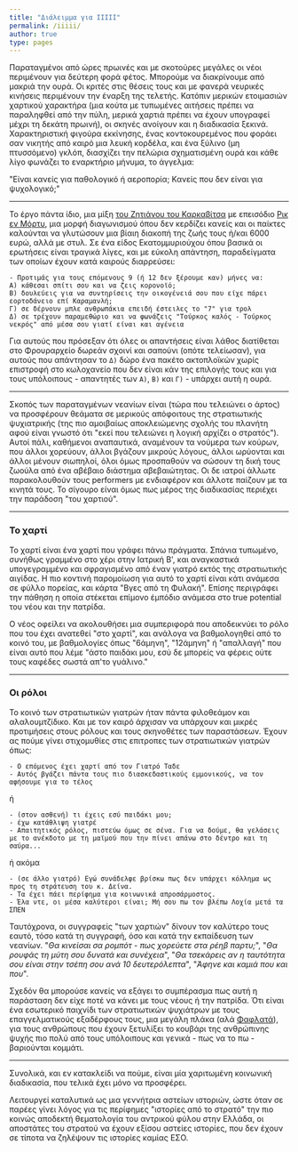 ```yaml
---
title: "Διάλειμμα για ΙΙΙΙΙ"
permalink: /iiiii/
author: true
type: pages
---
```


Παραταγμένοι από ώρες πρωινές και με σκοτούρες μεγάλες οι νέοι περιμένουν για δεύτερη φορά φέτος. Μπορούμε να διακρίνουμε από μακριά την ουρά. Οι κριτές στις θέσεις τους και με φανερά νευρικές κινήσεις περιμένουν την έναρξη της τελετής. Κατόπιν μερικών ετοιμασιών χαρτικού χαρακτήρα (μια κούτα με τυπωμένες αιτήσεις πρέπει να παραληφθεί από την πύλη, μερικά χαρτιά πρέπει να έχουν υπογραφεί μέχρι τη δεκάτη πρωινή), οι σκηνές ανοίγουν και η διαδικασία ξεκινά. Χαρακτηριστική φιγούρα εκκίνησης, ένας κοντοκουρεμένος που φοράει σαν νικητής από καιρό μια λευκή κορδέλα, και ένα ξύλινο (μη πτυσσόμενο) γκλόπ, διασχίζει την πελώρια σχηματισμένη ουρά και κάθε λίγο φωνάζει το εναρκτήριο μήνυμα, το άγγελμα:

"Είναι κανείς για παθολογικό ή αεροπορία; Κανείς που δεν είναι για ψυχολογικό;"

----

Το έργο πάντα ίδιο, μια μίξη [του Ζητιάνου του Καρκαβίτσα](https://el.wikipedia.org/wiki/%CE%9F_%CE%B6%CE%B7%CF%84%CE%B9%CE%AC%CE%BD%CE%BF%CF%82) με επεισόδιο [Ρικ εν Μόρτυ](https://en.wikipedia.org/wiki/Rick_and_Morty), μια μορφή διαγωνισμού όπου δεν κερδίζει κανείς και οι παίκτες καλούνται να γλυτώσουν μια βίαιη διακοπή της ζωής τους ή/και 6000 ευρώ, αλλά με στυλ. Σε ένα είδος Εκατομμυριούχου όπου βασικά οι ερωτήσεις είναι τραγικά λίγες, και με εύκολη απάντηση, παραδείγματα των οποίων έχουν κατά καιρούς διαρρεύσει: 

```
- Προτιμάς για τους επόμενους 9 (ή 12 δεν ξέρουμε καν) μήνες να:
Α) κάθεσαι σπίτι σου και να ζεις κορονοϊό;
Β) δουλεύεις για να συντηρίσεις την οικογένειά σου που είχε πάρει εορτοδάνειο επί Καραμανλή;
Γ) σε δέρνουν μπλε ανθρωπάκια επειδή έστειλες το "7" για τρολ
Δ) σε τρέχουν παραμεθώριο και να φωνάζεις "Τούρκος καλός - Τούρκος νεκρός" από μέσα σου γιατί είναι και αγένεια
```

Για αυτούς που πρόσεξαν ότι όλες οι απαντήσεις είναι λάθος διατίθεται στο Φρουραρχείο δωρεάν σχοινί και σαπούνι (οπότε τελείωσαν), για αυτούς που απάντησαν το `Δ)` δώρο ένα πακέτο ακτοπλοϊκών χωρίς επιστροφή στο κωλοχανείο που δεν είναι κάν της επιλογής τους και για τους υπόλοιπους - απαντητές των `Α)`, `Β)` και `Γ)` -  υπάρχει αυτή η ουρά.

----

Σκοπός των παραταγμένων νεανίων είναι (τώρα που τελειώνει ο άρτος) να προσφέρουν θεάματα σε μερικούς απόφοιτους της στρατιωτικής ψυχιατρικής (της πιο αμοιβαίως αποκλειώμενης σχολής του πλανήτη αφού είναι γνωστό ότι "εκεί που τελειώνει η λογική αρχίζει ο στρατός"). Αυτοί πάλι, καθήμενοι αναπαυτικά, αναμένουν τα νούμερα των κούρων, που άλλοι χορεύουν, άλλοι βγάζουν μικρούς λόγους, άλλοι ωρύονται και άλλοι μένουν σιωπηλοί, όλοι όμως προσπαθούν να σώσουν τη δική τους ζωούλα από ένα αβέβαιο διάστημα αβεβαιώτητας. Οι δε ιατροί άλλωτε παρακολουθούν τους performers με ενδιαφέρον και άλλοτε παίζουν με τα κινητά τους. Το σίγουρο είναι όμως πως μέρος της διαδικασίας περιέχει την παράδοση "του χαρτιού".

----

### Το χαρτί

Το χαρτί είναι ένα χαρτί που γράφει πάνω πράγματα. Σπάνια τυπωμένο, συνήθως γραμμένο στο χέρι στην Ιατρική Β', και αναγκαστικά υπογεγραμμένο και σφραγισμένο από έναν γιατρό εκτός της στρατιωτικής αιγίδας. Η πιο κοντινή παρομοίωση για αυτό το χαρτί είναι κάτι ανάμεσα σε φύλλο πορείας, και κάρτα "Βγες από τη Φυλακή". Επίσης περιγράφει την πάθηση η οποία στέκεται επίμονο έμπόδιο ανάμεσα στο true potential του νέου και την πατρίδα. 

Ο νέος οφείλει να ακολουθήσει μια συμπεριφορά που αποδεικνύει το ρόλο που του έχει ανατεθεί "στο χαρτί", και ανάλογα να βαθμολογηθεί από το κοινό του, με βαθμολογίες όπως "6άμηνη", "12άμηνη" ή "απαλλαγή" που είναι αυτό που λέμε "άστο παιδάκι μου, εσύ δε μπορείς να φέρεις ούτε τους καφέδες σωστά απ'το γυάλινο."

-----

### Οι ρόλοι

Το κοινό των στρατιωτικών γιατρών ήταν πάντα φιλοθεάμον και αλαλουμτζίδικο. Και με τον καιρό άρχισαν να υπάρχουν και μικρές προτιμήσεις στους ρόλους και τους σκηνοθέτες των παραστάσεων. Έχουν ας πούμε γίνει στιχομυθίες στις επιτροπες των στρατιωτικών γιατρών όπως:

```
- Ο επόμενος έχει χαρτί από τον Γιατρό Ταδε
- Αυτός βγάζει πάντα τους πιο διασκεδαστικούς εμμονικούς, να τον αφήσουμε για το τέλος
```

ή

```
- (στον ασθενή) τι έχεις εσύ παιδάκι μου;
- έχω κατάθλιψη γιατρέ
- Απαιτητικός ρόλος, πιστεύω όμως σε σένα. Για να δούμε, θα γελάσεις με το ανέκδοτο με τη μαϊμού που την πίνει απάνω στο δέντρο και τη σαύρα...
```

ή ακόμα

```
- (σε άλλο γιατρό) Εγώ συνάδελφε βρίσκω πως δεν υπάρχει κόλλημα ως προς τη στράτευση του κ. Δείνα.
- Τα έχει πάει περίφημα για κοινωνικά απροσάρμοστος.
- Έλα ντε, οι μέσα καλύτεροι είναι; Μή σου πω τον βλέπω Λοχία μετά τα ΣΠΕΝ
```

Ταυτόχρονα, οι συγγραφείς "των χαρτιών" δίνουν τον καλύτερο τους εαυτό, τόσο κατά τη συγγραφή, όσο και κατά την εκπαίδευση των νεανίων. "_Θα κινείσαι σα ρομπότ - πως χορεύετε στα ρέηβ παρτυ;_", "_Θα ρουφάς τη μύτη σου δυνατά και συνέχεια_", "_Θα τσεκάρεις αν η ταυτότητα σου είναι στην τσέπη σου ανά 10 δευτερόλεπτα_", "_Άφηνε και καμιά που και που_".

Σχεδόν θα μπορούσε κανείς να εξάγει το συμπέρασμα πως αυτή η παράσταση δεν είχε ποτέ να κάνει με τους νέους ή την πατρίδα. Ότι είναι ένα εσωτερικό παιχνίδι των στρατιωτικών ψυχιάτρων με τους επαγγελματικούς εξαδέρφους τους, μια μεγάλη πλάκα (αλά [Φαφλατά](https://el.wikipedia.org/wiki/%CE%9F_%CF%86%CE%B1%CF%86%CE%BB%CE%B1%CF%84%CE%AC%CF%82_(%CF%84%CE%B1%CE%B9%CE%BD%CE%AF%CE%B1))), για τους ανθρώπους που έχουν ξετυλίξει το κουβάρι της ανθρώπινης ψυχής πιο πολύ από τους υπόλοιπους και γενικά - πως να το πω - βαριούνται κομμάτι.

----

Συνολικά, και εν κατακλείδι να πούμε, είναι μία χαριτωμένη κοινωνική διαδικασία, που τελικά έχει μόνο να προσφέρει.

Λειτουργεί καταλυτικά ως μια γεννήτρια αστείων ιστοριών, ώστε όταν σε παρέες γίνει λόγος για τις περίφημες "ιστορίες από το στρατό" την πιο κοινώς αποδεκτή θεματολογία του αντρικού φύλου στην Ελλάδα, οι αποστάτες του στρατού να έχουν εξίσου αστείες ιστορίες, που δεν έχουν σε τίποτα να ζηλέψουν τις ιστορίες καμίας ΕΣΟ. 

 
